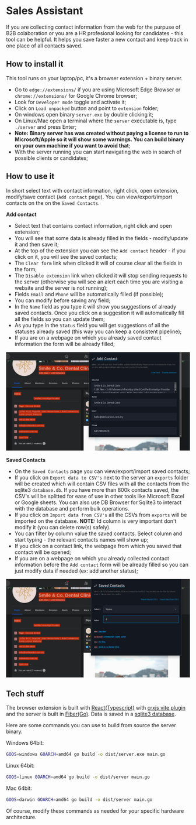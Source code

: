 # Sales Assistant

If you are collecting contact information from the web for the purpuse of B2B colaboration or you are a HR profesional looking for candidates - this tool can be helpful.
It helps you save faster a new contact and keep track in one place of all contacts saved.


## How to install it

This tool runs on your laptop/pc, it's a browser extension + binary server.

- Go to `edge://extensions/` if you are using Microsoft Edge Browser or `chrome://extensions/` for Google Chrome browser;
- Look for `Developer mode` toggle and activate it;
- Click on `Load unpacked` button and point to `extension` folder;
- On windows open binary `server.exe` by double clicking it;
- On Linux/Mac open a terminal where the `server` executable is, type `./server` and press Enter;
- **Note: Binary server has was created without paying a license to run to Microsoft/Apple so it will show some warnings. You can build binary on your own machine if you want to avoid that**;
- With the server running you can start navigating the web in search of possible clients or candidates;


## How to use it

In short select text with contact information, right click, open extension, modify/save contact (`Add contact` page). 
You can view/export/import contacts on the on the `Saved Contacts`. 


**Add contact**
- Select text that contains contact information, right click and open extension;
- You will see that some data is already filled in the fields - modify/update it and then save it;
- At the top of the extension you can see the `Add contact` header - if you click on it, you will see the saved contacts;
- The `Clear form` link when clicked it will of course clear all the fields in the form;
- The `Disable extension` link when clicked it will stop sending requests to the server (otherwise you will see an alert each time you are visiting a website and the server is not running);
- Fields `Email` and `Phone` will be automatically filled (if possible); 
- You can modify before saving any field;
- In the `Name` field as you type it will show you suggestions of already saved contacts. Once you click on a suggestion it will automatically fill all the fields so you can update them;
- As you type in the `Status` field you will get suggestions of all the statuses already saved (this way you can keep a consistent pipeline);
- If you are on a webpage on which you already saved contact information the form will be already filled;

![](./pics/1-select-text-right-click-and-open-extension.png)
 

**Saved Contacts**
- On the `Saved Contacts` page you can view/export/import saved contacts; 
- If you click on `Export data to CSV's` next to the server an `exports` folder will be created which will contain CSV files with all the contacts from the sqlite3 `database.db`. If you have more than 800k contacts saved, the CSV's will be splitted for ease of use in other tools like Microsoft Excel or Google sheets. You can also use DB Browser for Sqlite3 to interact with the database and perform bulk operations.
- If you click on `Import data from CSV's` all the CSVs from `exports` will be imported on the database. **NOTE:** Id column is very important don't modify it (you can delete row(s) safely). 
- You can filter by column value the saved contacts. Select column and start typing - the relevant contacts names will show up;
- If you click on a contact link, the webpage from which you saved that contact will be opened;
- If you are on a webpage on which you already collected contact information before the `Add contact` form will be already filled so you can just modify data if needed (ex: add another status);

![](./pics/2-saved-contacts-filter.png)



## Tech stuff

The browser extension is built with [React(Typescript)](https://react.dev/) with [crxjs vite plugin](https://github.com/crxjs/chrome-extension-tools) and the server is built in [Fiber(Go)](https://gofiber.io/). Data is saved in a [sqlite3 database](https://www.sqlite.org/index.html). 


Here are some commands you can use to build from source the server binary.

Windows 64bit:
```bash
GOOS=windows GOARCH=amd64 go build -o dist/server.exe main.go
```

Linux 64bit:
```bash
GOOS=linux GOARCH=amd64 go build -o dist/server main.go
```

Mac 64bit:
```bash
GOOS=darwin GOARCH=amd64 go build -o dist/server main.go
```

Of course, modify these commands as needed for your specific hardware architecture.


